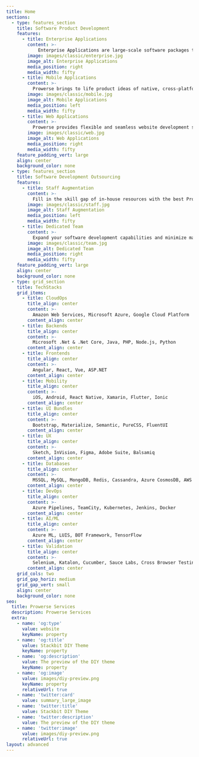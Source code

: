```yaml
---
title: Home
sections:
  - type: features_section
    title: Software Product Development
    features:
      - title: Enterprise Applications
        content: >-
            Enterprise Applications are large-scale software packages that support business processes, information flows, reporting, and data analytics in complex organizations. Prowerse focuses on Simplicity, Maintainability, Reusability, Decoupling of Technology and Functionality. Prowerse's proven approach of breaking large-scale application in to the small & frequent ship-able deliveries has always made sure that Enterprise Applications are developed with continuous User Feedback.
        image: images/classic/enterprise.jpg
        image_alt: Enterprise Applications
        media_position: right
        media_width: fifty
      - title: Mobile Applications
        content: >-
          Prowerse brings to life product ideas of native, cross-platform, and hybrid mobile applications, targeting smartphones and tablets. Be it e-commerce experience or geo-tracking of users, Prowerse has delivered such examples with ease of use. Prowerse can participate from concept screen sketching till seamless deployments of Apps to the respective app stores.
        image: images/classic/mobile.jpg
        image_alt: Mobile Applications
        media_position: left
        media_width: fifty
      - title: Web Applications
        content: >-
          Prowerse provides flexible and seamless website development services. Prowerse's approach to design attractive and customer-friendly web designs has helped many businesses to enlarge digital footprint. Prowerse is proud of excellent team of designers & developers, which can collaborate with you during the journey of concept to website hosting.
        image: images/classic/web.jpg
        image_alt: Web Applications
        media_position: right
        media_width: fifty
    feature_padding_vert: large
    align: center
    background_color: none
  - type: features_section
    title: Software Development Outsourcing
    features:
      - title: Staff Augmentation
        content: >-
          Fill in the skill gap of in-house resources with the best Prowerse offshore talents assigned to projects full-time and managed by you directly. Prowerse provides staff augmentation services to speed up development and optimize development costs.
        image: images/classic/staff.jpg
        image_alt: Staff Augmentation
        media_position: left
        media_width: fifty
      - title: Dedicated Team
        content: >-
          Expand your software development capabilities and minimize management efforts with a dedicated Prowerse development team managed by a PM from Prowerse who regularly reports to you and collaborates on all important decisions in the project.
        image: images/classic/team.jpg
        image_alt: Dedicated Team
        media_position: right
        media_width: fifty
    feature_padding_vert: large
    align: center
    background_color: none
  - type: grid_section
    title: TechStacks
    grid_items:
      - title: CloudOps
        title_align: center
        content: >-
          Amazon Web Services, Microsoft Azure, Google Cloud Platform
        content_align: center
      - title: Backends
        title_align: center
        content: >-
          Microsoft .Net & .Net Core, Java, PHP, Node.js, Python
        content_align: center
      - title: Frontends
        title_align: center
        content: >-
          Angular, React, Vue, ASP.NET
        content_align: center
      - title: Mobility
        title_align: center
        content: >-
          iOS, Android, React Native, Xamarin, Flutter, Ionic
        content_align: center
      - title: UI Bundles
        title_align: center
        content: >-
          Bootstrap, Materialize, Semantic, PureCSS, FluentUI
        content_align: center
      - title: UX
        title_align: center
        content: >-
          Sketch, InVision, Figma, Adobe Suite, Balsamiq
        content_align: center
      - title: Databases
        title_align: center
        content: >-
          MSSQL, MySQL, MongoDB, Redis, Cassandra, Azure CosmosDB, AWS DynamoDB
        content_align: center
      - title: DevOps
        title_align: center
        content: >-
          Azure Pipelines, TeamCity, Kubernetes, Jenkins, Docker
        content_align: center
      - title: AI/ML
        title_align: center
        content: >-
          Azure ML, LUIS, BOT Framework, TensorFlow
        content_align: center
      - title: Validation
        title_align: center
        content: >-
          Selenium, Katalon, Cucumber, Sauce Labs, Cross Browser Testing, Appium, JMeter, SoapUI
        content_align: center
    grid_cols: two
    grid_gap_horiz: medium
    grid_gap_vert: small
    align: center
    background_color: none
seo:
  title: Prowerse Services
  description: Prowerse Services
  extra:
    - name: 'og:type'
      value: website
      keyName: property
    - name: 'og:title'
      value: Stackbit DIY Theme
      keyName: property
    - name: 'og:description'
      value: The preview of the DIY theme
      keyName: property
    - name: 'og:image'
      value: images/diy-preview.png
      keyName: property
      relativeUrl: true
    - name: 'twitter:card'
      value: summary_large_image
    - name: 'twitter:title'
      value: Stackbit DIY Theme
    - name: 'twitter:description'
      value: The preview of the DIY theme
    - name: 'twitter:image'
      value: images/diy-preview.png
      relativeUrl: true
layout: advanced
---
```

